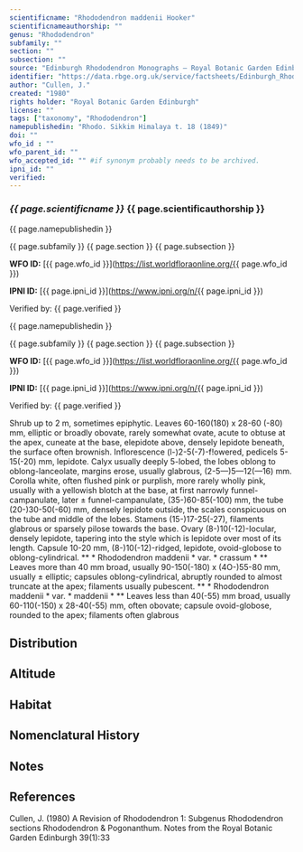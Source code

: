 ```yaml
---
scientificname: "Rhododendron maddenii Hooker"
scientificnameauthorship: ""
genus: "Rhododendron"
subfamily: ""
section: ""
subsection: ""
source: "Edinburgh Rhododendron Monographs – Royal Botanic Garden Edinburgh"
identifier: "https://data.rbge.org.uk/service/factsheets/Edinburgh_Rhododendron_Monographs.xhtml"
author: "Cullen, J."
created: "1980"
rights holder: "Royal Botanic Garden Edinburgh"
license: ""
tags: ["taxonomy", "Rhododendron"]
namepublishedin: "Rhodo. Sikkim Himalaya t. 18 (1849)"
doi: ""
wfo_id : ""
wfo_parent_id: ""
wfo_accepted_id: "" #if synonym probably needs to be archived.                      
ipni_id: ""
verified:
---
```

### _{{ page.scientificname }}_ {{ page.scientificauthorship }}
 {{ page.namepublishedin }}

{{ page.subfamily }} {{ page.section }} {{ page.subsection }}

**WFO ID:** [{{ page.wfo_id }}](https://list.worldfloraonline.org/{{ page.wfo_id }})

**IPNI ID:** [{{ page.ipni_id }}](https://www.ipni.org/n/{{ page.ipni_id }})

Verified by: {{ page.verified }}

 {{ page.namepublishedin }}

{{ page.subfamily }} {{ page.section }} {{ page.subsection }}

**WFO ID:** [{{ page.wfo_id }}](https://list.worldfloraonline.org/{{ page.wfo_id }})

**IPNI ID:** [{{ page.ipni_id }}](https://www.ipni.org/n/{{ page.ipni_id }})

Verified by: {{ page.verified }}



Shrub up to 2 m, sometimes epiphytic. Leaves 60-160(180) x 28-60 (-80) mm, elliptic or broadly obovate, rarely somewhat ovate, acute to obtuse at the apex, cuneate at the base, elepidote above, densely lepidote beneath, the surface often brownish. Inflorescence (l-)2-5(-7)-f!owered, pedicels 5-15(-20) mm, lepidote. Calyx usually deeply 5-lobed, the lobes oblong to oblong-lanceolate, margins erose, usually glabrous, (2-5—)5—12(—16) mm. Corolla white, often flushed pink or purplish, more rarely wholly pink, usually with a yellowish blotch at the base, at first narrowly funnel-campanulate, later ± funnel-campanulate, (35-)60-85(-100) mm, the tube (20-)30-50(-60) mm, densely lepidote outside, the scales conspicuous on the tube and middle of the lobes. Stamens (15-)17-25(-27), filaments glabrous or sparsely pilose towards the base. Ovary (8-)10(-12)-Iocular, densely lepidote, tapering into the style which is lepidote over most of its length. Capsule 10-20 mm, (8-)10(-12)-ridged, lepidote, ovoid-globose to oblong-cylindrical. ** * Rhododendron maddenii * var. * crassum * ** Leaves more than 40 mm broad, usually 90-150(-180) x (4O-)55-80 mm, usually ± elliptic; capsules oblong-cylindrical, abruptly rounded to almost truncate at the apex; filaments usually pubescent. ** * Rhododendron maddenii * var. * maddenii * ** Leaves less than 40(-55) mm broad, usually 60-110(-150) x 28-40(-55) mm, often obovate; capsule ovoid-globose, rounded to the apex; filaments often glabrous

## Distribution


## Altitude


## Habitat


## Nomenclatural History

                       
## Notes


## References

Cullen, J. (1980) A Revision of Rhododendron 1: Subgenus Rhododendron sections Rhododendron & Pogonanthum. Notes from the Royal Botanic Garden Edinburgh 39(1):33
